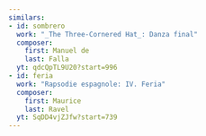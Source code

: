 ```yaml
---
similars:
- id: sombrero
  work: "_The Three-Cornered Hat_: Danza final"
  composer:
    first: Manuel de
    last: Falla
  yt: qdcQpTL9U20?start=996
- id: feria
  work: "Rapsodie espagnole: IV. Feria"
  composer:
    first: Maurice
    last: Ravel
  yt: SqDD4vjZJfw?start=739
---
```

